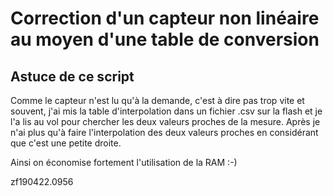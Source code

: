 # Correction d'un capteur non linéaire au moyen d'une table de conversion

## Astuce de ce script


Comme le capteur n'est lu qu'à la demande, c'est à dire pas trop vite et souvent, j'ai mis la table d'interpolation dans un fichier .csv sur la flash et je l'a lis au vol pour chercher les deux valeurs proches de la mesure. Après je n'ai plus qu'à faire l'interpolation des deux valeurs proches en considérant que c'est une petite droite.

Ainsi on économise fortement l'utilisation de la RAM :-)








zf190422.0956
